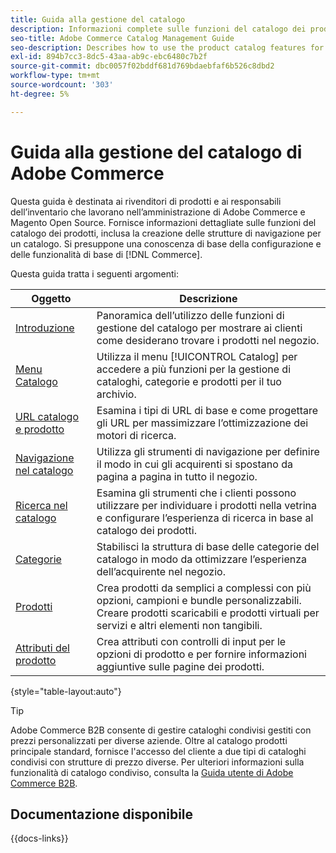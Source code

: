 ```yaml
---
title: Guida alla gestione del catalogo
description: Informazioni complete sulle funzioni del catalogo dei prodotti per gli amministratori e per i venditori e-commerce di Adobe Commerce e Magento Open Source.
seo-title: Adobe Commerce Catalog Management Guide
seo-description: Describes how to use the product catalog features for Adobe Commerce and Magento Open Source.
exl-id: 894b7cc3-8dc5-43aa-ab9c-ebc6480c7b2f
source-git-commit: dbc0057f02bddf681d769bdaebfaf6b526c8dbd2
workflow-type: tm+mt
source-wordcount: '303'
ht-degree: 5%

---
```


# Guida alla gestione del catalogo di Adobe Commerce

Questa guida è destinata ai rivenditori di prodotti e ai responsabili dell’inventario che lavorano nell’amministrazione di Adobe Commerce e Magento Open Source. Fornisce informazioni dettagliate sulle funzioni del catalogo dei prodotti, inclusa la creazione delle strutture di navigazione per un catalogo. Si presuppone una conoscenza di base della configurazione e delle funzionalità di base di [!DNL Commerce].

Questa guida tratta i seguenti argomenti:

| Oggetto | Descrizione |
| ------- | ----------- |
| [Introduzione](introduction.md) | Panoramica dell’utilizzo delle funzioni di gestione del catalogo per mostrare ai clienti come desiderano trovare i prodotti nel negozio. |
| [Menu Catalogo](catalog-menu.md) | Utilizza il menu [!UICONTROL Catalog] per accedere a più funzioni per la gestione di cataloghi, categorie e prodotti per il tuo archivio. |
| [URL catalogo e prodotto](catalog-urls.md) | Esamina i tipi di URL di base e come progettare gli URL per massimizzare l’ottimizzazione dei motori di ricerca. |
| [Navigazione nel catalogo](navigation.md) | Utilizza gli strumenti di navigazione per definire il modo in cui gli acquirenti si spostano da pagina a pagina in tutto il negozio. |
| [Ricerca nel catalogo](search.md) | Esamina gli strumenti che i clienti possono utilizzare per individuare i prodotti nella vetrina e configurare l’esperienza di ricerca in base al catalogo dei prodotti. |
| [Categorie](categories.md) | Stabilisci la struttura di base delle categorie del catalogo in modo da ottimizzare l’esperienza dell’acquirente nel negozio. |
| [Prodotti](products-list.md) | Crea prodotti da semplici a complessi con più opzioni, campioni e bundle personalizzabili. Creare prodotti scaricabili e prodotti virtuali per servizi e altri elementi non tangibili. |
| [Attributi del prodotto](product-attributes.md) | Crea attributi con controlli di input per le opzioni di prodotto e per fornire informazioni aggiuntive sulle pagine dei prodotti. |

{style="table-layout:auto"}

>[!TIP]
>
>Adobe Commerce B2B consente di gestire cataloghi condivisi gestiti con prezzi personalizzati per diverse aziende. Oltre al catalogo prodotti principale standard, fornisce l&#39;accesso del cliente a due tipi di cataloghi condivisi con strutture di prezzo diverse. Per ulteriori informazioni sulla funzionalità di catalogo condiviso, consulta la [Guida utente di Adobe Commerce B2B](../b2b/catalog-shared.md).

## Documentazione disponibile

{{docs-links}}
